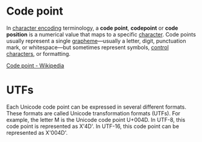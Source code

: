 # Code point
In [character encoding](https://en.wikipedia.org/wiki/Character_encoding "Character encoding") terminology, a **code point**, **codepoint** or **code position** is a numerical value that maps to a specific [character](https://en.wikipedia.org/wiki/Character_(computing) "Character (computing)"). Code points usually represent a single [grapheme](https://en.wikipedia.org/wiki/Grapheme "Grapheme")—usually a letter, digit, punctuation mark, or whitespace—but sometimes represent symbols, [control characters](https://en.wikipedia.org/wiki/Control_character "Control character"), or formatting.

[Code point - Wikipedia](https://en.wikipedia.org/wiki/Code_point)

# UTFs
Each Unicode code point can be expressed in several different formats. These formats are called Unicode transformation formats (UTFs). For example, the letter M is the Unicode code point U+004D. In UTF-8, this code point is represented as X'4D'. In UTF-16, this code point can be represented as X'004D'.
